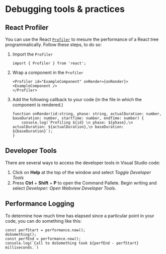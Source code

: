 # Debugging tools & practices

## React Profiler
You can use the React [`Profiler`](https://react.dev/reference/react/Profiler) to mesure the performance of a React tree programmatically. Follow these steps, to do so:

1. Import the `Profiler`
    ```TS
    import { Profiler } from 'react';
    ```
2. Wrap a component in the `Profiler`
    ```TS
    <Profiler id="ExampleComponent" onRender={onRender}>
    <ExampleComponent />
    </Profiler>
    ```
3. Add the following callback to your code (in the file in which the component is rendered.)
    ```TS
    function onRender(id:string, phase: string, actualDuration: number, baseDuration: number, startTime: number, endTime: number) {
        console.log(`Profiling ${id} \n phase: ${phase},\n actualDuration: ${actualDuration},\n baseDuration: ${baseDuration}`);
    }
    ```

## Developer Tools
There are several ways to access the developer tools in Visual Studio code:

1) Click on **Help** at the top of the window and select _Toggle Developer Tools_
2) Press **Ctrl** + **Shift** + **P** to open the Command Pallete. Begin writing and select _Developer: Open Webview Developer Tools_.


## Performance Logging
To determine how much time has elapsed since a particular point in your code, you can do something like this:

```JS
const perfStart = performance.now();
doSomething();
const perfEnd = performance.now();
console.log(`Call to doSomething took ${perfEnd - perfStart} milliseconds.`)
```